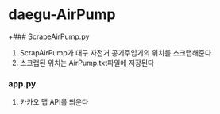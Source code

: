 # daegu-AirPump


+### ScrapeAirPump.py
1. ScrapAirPump가 대구 자전거 공기주입기의 위치를 스크랩해준다
2. 스크랩된 위치는 AirPump.txt파일에 저장된다

### app.py
1. 카카오 맵 API를 띄운다
